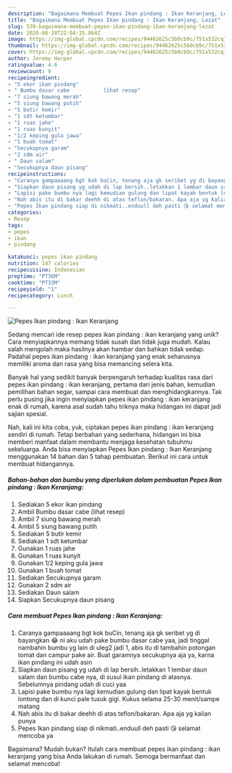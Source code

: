 ```yaml
---
description: "Bagaimana Membuat Pepes Ikan pindang : Ikan Keranjang, Lezat"
title: "Bagaimana Membuat Pepes Ikan pindang : Ikan Keranjang, Lezat"
slug: 539-bagaimana-membuat-pepes-ikan-pindang-ikan-keranjang-lezat
date: 2020-08-28T22:04:15.864Z
image: https://img-global.cpcdn.com/recipes/94462625c5b0cb9c/751x532cq70/pepes-ikan-pindang-ikan-keranjang-foto-resep-utama.jpg
thumbnail: https://img-global.cpcdn.com/recipes/94462625c5b0cb9c/751x532cq70/pepes-ikan-pindang-ikan-keranjang-foto-resep-utama.jpg
cover: https://img-global.cpcdn.com/recipes/94462625c5b0cb9c/751x532cq70/pepes-ikan-pindang-ikan-keranjang-foto-resep-utama.jpg
author: Jeremy Harper
ratingvalue: 4.6
reviewcount: 9
recipeingredient:
- "5 ekor ikan pindang"
- " Bumbu dasar cabe           lihat resep"
- "7 siung bawang merah"
- "5 siung bawang putih"
- "5 butir kemir"
- "1 sdt ketumbar"
- "1 ruas jahe"
- "1 ruas kunyit"
- "1/2 keping gula jawa"
- "1 buah tomat"
- "Secukupnya garam"
- "2 sdm air"
- " Daun salam"
- "Secukupnya daun pisang"
recipeinstructions:
- "Caranya gampaaaang bgt kok buCin, tenang aja gk seribet yg di bayangkan 😂 ni aku udah pake bumbu dasar cabe yaa, jadi tinggal nambahin bumbu yg lain di uleg2 jadi 1, abis itu di tambahin potongan tomat dan campur pake air. Buat garamnya secukupnya aja ya, karna ikan pindang ini udah asin"
- "Siapkan daun pisang yg udah di lap bersih..letakkan 1 lembar daun salam dan bumbu cabe nya, di susul ikan pindang di atasnya. Sebelumnya pindang udah di cuci yaa"
- "Lapisi pake bumbu nya lagi kemudian gulung dan lipat kayak bentuk lontong dan di kunci pale tusuk gigi. Kukus selama 25-30 menit/sampe matang"
- "Nah abis itu di bakar deehh di atas teflon/bakaran. Apa aja yg kalian punya"
- "Pepes Ikan pindang siap di nikmati..enduull deh pasti 😘 selamat mencoba ya"
categories:
- Resep
tags:
- pepes
- ikan
- pindang

katakunci: pepes ikan pindang 
nutrition: 147 calories
recipecuisine: Indonesian
preptime: "PT36M"
cooktime: "PT33M"
recipeyield: "1"
recipecategory: Lunch

---
```



![Pepes Ikan pindang : Ikan Keranjang](https://img-global.cpcdn.com/recipes/94462625c5b0cb9c/751x532cq70/pepes-ikan-pindang-ikan-keranjang-foto-resep-utama.jpg)

Sedang mencari ide resep pepes ikan pindang : ikan keranjang yang unik? Cara menyiapkannya memang tidak susah dan tidak juga mudah. Kalau salah mengolah maka hasilnya akan hambar dan bahkan tidak sedap. Padahal pepes ikan pindang : ikan keranjang yang enak seharusnya memiliki aroma dan rasa yang bisa memancing selera kita.

Banyak hal yang sedikit banyak berpengaruh terhadap kualitas rasa dari pepes ikan pindang : ikan keranjang, pertama dari jenis bahan, kemudian pemilihan bahan segar, sampai cara membuat dan menghidangkannya. Tak perlu pusing jika ingin menyiapkan pepes ikan pindang : ikan keranjang enak di rumah, karena asal sudah tahu triknya maka hidangan ini dapat jadi sajian spesial.




Nah, kali ini kita coba, yuk, ciptakan pepes ikan pindang : ikan keranjang sendiri di rumah. Tetap berbahan yang sederhana, hidangan ini bisa memberi manfaat dalam membantu menjaga kesehatan tubuhmu sekeluarga. Anda bisa menyiapkan Pepes Ikan pindang : Ikan Keranjang menggunakan 14 bahan dan 5 tahap pembuatan. Berikut ini cara untuk membuat hidangannya.

<!--inarticleads1-->

##### Bahan-bahan dan bumbu yang diperlukan dalam pembuatan Pepes Ikan pindang : Ikan Keranjang:

1. Sediakan 5 ekor ikan pindang
1. Ambil  Bumbu dasar cabe           (lihat resep)
1. Ambil 7 siung bawang merah
1. Ambil 5 siung bawang putih
1. Sediakan 5 butir kemir
1. Sediakan 1 sdt ketumbar
1. Gunakan 1 ruas jahe
1. Gunakan 1 ruas kunyit
1. Gunakan 1/2 keping gula jawa
1. Gunakan 1 buah tomat
1. Sediakan Secukupnya garam
1. Gunakan 2 sdm air
1. Sediakan  Daun salam
1. Siapkan Secukupnya daun pisang




<!--inarticleads2-->

##### Cara membuat Pepes Ikan pindang : Ikan Keranjang:

1. Caranya gampaaaang bgt kok buCin, tenang aja gk seribet yg di bayangkan 😂 ni aku udah pake bumbu dasar cabe yaa, jadi tinggal nambahin bumbu yg lain di uleg2 jadi 1, abis itu di tambahin potongan tomat dan campur pake air. Buat garamnya secukupnya aja ya, karna ikan pindang ini udah asin
1. Siapkan daun pisang yg udah di lap bersih..letakkan 1 lembar daun salam dan bumbu cabe nya, di susul ikan pindang di atasnya. Sebelumnya pindang udah di cuci yaa
1. Lapisi pake bumbu nya lagi kemudian gulung dan lipat kayak bentuk lontong dan di kunci pale tusuk gigi. Kukus selama 25-30 menit/sampe matang
1. Nah abis itu di bakar deehh di atas teflon/bakaran. Apa aja yg kalian punya
1. Pepes Ikan pindang siap di nikmati..enduull deh pasti 😘 selamat mencoba ya




Bagaimana? Mudah bukan? Itulah cara membuat pepes ikan pindang : ikan keranjang yang bisa Anda lakukan di rumah. Semoga bermanfaat dan selamat mencoba!
